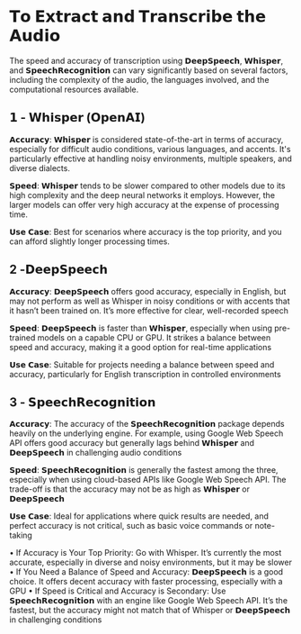 

# 𝗧𝗼 𝗘𝘅𝘁𝗿𝗮𝗰𝘁 𝗮𝗻𝗱 𝗧𝗿𝗮𝗻𝘀𝗰𝗿𝗶𝗯𝗲 𝘁𝗵𝗲 𝗔𝘂𝗱𝗶𝗼

The speed and accuracy of transcription using 𝗗𝗲𝗲𝗽𝗦𝗽𝗲𝗲𝗰𝗵, 𝗪𝗵𝗶𝘀𝗽𝗲𝗿, and 𝗦𝗽𝗲𝗲𝗰𝗵𝗥𝗲𝗰𝗼𝗴𝗻𝗶𝘁𝗶𝗼𝗻 can vary significantly based on several factors, including the complexity of the audio, the languages involved, and the computational resources available. 

## 𝟭 - 𝗪𝗵𝗶𝘀𝗽𝗲𝗿 (𝗢𝗽𝗲𝗻𝗔𝗜)

𝗔𝗰𝗰𝘂𝗿𝗮𝗰𝘆: 𝗪𝗵𝗶𝘀𝗽𝗲𝗿 is considered state-of-the-art in terms of accuracy, especially for difficult audio conditions, various languages, and accents. It's particularly effective at handling noisy environments, multiple speakers, and diverse dialects.

𝗦𝗽𝗲𝗲𝗱: 𝗪𝗵𝗶𝘀𝗽𝗲𝗿 tends to be slower compared to other models due to its high complexity and the deep neural networks it employs. However, the larger models can offer very high accuracy at the expense of processing time.

𝗨𝘀𝗲 𝗖𝗮𝘀𝗲: Best for scenarios where accuracy is the top priority, and you can afford slightly longer processing times.

## 2 -𝗗𝗲𝗲𝗽𝗦𝗽𝗲𝗲𝗰𝗵

𝗔𝗰𝗰𝘂𝗿𝗮𝗰𝘆: 𝗗𝗲𝗲𝗽𝗦𝗽𝗲𝗲𝗰𝗵 offers good accuracy, especially in English, but may not perform as well as Whisper in noisy conditions or with accents that it hasn’t been trained on. It’s more effective for clear, well-recorded speech

𝗦𝗽𝗲𝗲𝗱: 𝗗𝗲𝗲𝗽𝗦𝗽𝗲𝗲𝗰𝗵 is faster than 𝗪𝗵𝗶𝘀𝗽𝗲𝗿, especially when using pre-trained models on a capable CPU or GPU. It strikes a balance between speed and accuracy, making it a good option for real-time applications

𝗨𝘀𝗲 𝗖𝗮𝘀𝗲: Suitable for projects needing a balance between speed and accuracy, particularly for English transcription in controlled environments

## 3 - 𝗦𝗽𝗲𝗲𝗰𝗵𝗥𝗲𝗰𝗼𝗴𝗻𝗶𝘁𝗶𝗼𝗻

𝗔𝗰𝗰𝘂𝗿𝗮𝗰𝘆: The accuracy of the 𝗦𝗽𝗲𝗲𝗰𝗵𝗥𝗲𝗰𝗼𝗴𝗻𝗶𝘁𝗶𝗼𝗻 package depends heavily on the underlying engine. For example, using Google Web Speech API offers good accuracy but generally lags behind 𝗪𝗵𝗶𝘀𝗽𝗲𝗿 and 𝗗𝗲𝗲𝗽𝗦𝗽𝗲𝗲𝗰𝗵 in challenging audio conditions

𝗦𝗽𝗲𝗲𝗱: 𝗦𝗽𝗲𝗲𝗰𝗵𝗥𝗲𝗰𝗼𝗴𝗻𝗶𝘁𝗶𝗼𝗻 is generally the fastest among the three, especially when using cloud-based APIs like Google Web Speech API. The trade-off is that the accuracy may not be as high as 𝗪𝗵𝗶𝘀𝗽𝗲𝗿 or 𝗗𝗲𝗲𝗽𝗦𝗽𝗲𝗲𝗰𝗵

𝗨𝘀𝗲 𝗖𝗮𝘀𝗲: Ideal for applications where quick results are needed, and perfect accuracy is not critical, such as basic voice commands or note-taking

• If Accuracy is Your Top Priority: Go with Whisper. It’s currently the most accurate, especially in diverse and noisy environments, but it may be slower
• If You Need a Balance of Speed and Accuracy: 𝗗𝗲𝗲𝗽𝗦𝗽𝗲𝗲𝗰𝗵 is a good choice. It offers decent accuracy with faster processing, especially with a GPU
• If Speed is Critical and Accuracy is Secondary: Use 𝗦𝗽𝗲𝗲𝗰𝗵𝗥𝗲𝗰𝗼𝗴𝗻𝗶𝘁𝗶𝗼𝗻 with an engine like Google Web Speech API. It’s the fastest, but the accuracy might not match that of Whisper or 𝗗𝗲𝗲𝗽𝗦𝗽𝗲𝗲𝗰𝗵 in challenging conditions